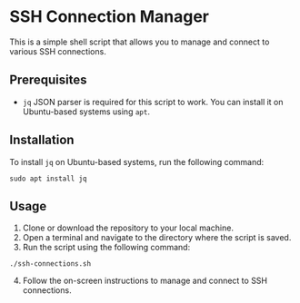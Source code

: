 # SSH Connection Manager

This is a simple shell script that allows you to manage and connect to various SSH connections.

## Prerequisites

- `jq` JSON parser is required for this script to work. You can install it on Ubuntu-based systems using `apt`.

## Installation

To install `jq` on Ubuntu-based systems, run the following command:

``sudo apt install jq``


## Usage

1. Clone or download the repository to your local machine.
2. Open a terminal and navigate to the directory where the script is saved.
3. Run the script using the following command:

``./ssh-connections.sh``


4. Follow the on-screen instructions to manage and connect to SSH connections.

